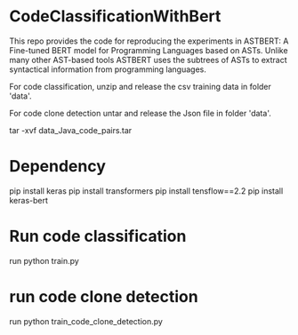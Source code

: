 # CodeClassificationWithBert

This repo provides the code for reproducing the experiments in ASTBERT: A Fine-tuned BERT model for Programming Languages based on ASTs. Unlike many other AST-based tools ASTBERT uses the subtrees of ASTs to extract syntactical information from programming languages.

For code classification, unzip and release the csv training data in folder 'data'. 

For code clone detection untar and release the Json file  in folder 'data'.

tar -xvf data_Java_code_pairs.tar

# Dependency
pip install keras
pip install transformers
pip install tensflow==2.2
pip install keras-bert

# Run code classification

run python train.py

# run code clone detection

run python train_code_clone_detection.py
